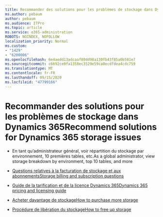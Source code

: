 ```yaml
---
title: Recommander des solutions pour les problèmes de stockage dans Dynamics 365
ms.author: pebaum
author: pebaum
ms.audience: ITPro
ms.topic: article
ms.service: o365-administration
ROBOTS: NOINDEX, NOFOLLOW
localization_priority: Normal
ms.custom:
- "1429"
- "6200006"
ms.openlocfilehash: 6e4aedd13adcaaf80dd98a130fb43f85a0b581e7
ms.sourcegitcommit: c6692ce0fa1358ec3529e59ca0ecdfdea4cdc759
ms.translationtype: MT
ms.contentlocale: fr-FR
ms.lasthandoff: 09/15/2020
ms.locfileid: "47799166"
---
```

# <a name="recommend-solutions-for-dynamics-365-storage-issues"></a><span data-ttu-id="71ce8-102">Recommander des solutions pour les problèmes de stockage dans Dynamics 365</span><span class="sxs-lookup"><span data-stu-id="71ce8-102">Recommend solutions for Dynamics 365 storage issues</span></span>

* <span data-ttu-id="71ce8-103">En tant qu’administrateur général, voir répartition du stockage par environnement, 10 premières tables, etc.</span><span class="sxs-lookup"><span data-stu-id="71ce8-103">As a global administrator, view storage breakdown by environment, top 10 tables, and more</span></span>

* [<span data-ttu-id="71ce8-104">Questions relatives à la facturation de stockage et aux abonnements</span><span class="sxs-lookup"><span data-stu-id="71ce8-104">Storage billing and subscription questions</span></span>](https://docs.microsoft.com/dynamics365/customer-engagement/admin/contact-information-microsoft-dynamics-365-online-billing-support)

* [<span data-ttu-id="71ce8-105">Guide de la tarification et de la licence Dynamics 365</span><span class="sxs-lookup"><span data-stu-id="71ce8-105">Dynamics 365 pricing and licensing guide</span></span>](https://dynamics.microsoft.com/pricing/)

* [<span data-ttu-id="71ce8-106">Acheter davantage de stockage</span><span class="sxs-lookup"><span data-stu-id="71ce8-106">How to purchase more storage</span></span>](https://docs.microsoft.com/dynamics365/customer-engagement/admin/manage-storage#add-storage-to-dynamics-365-online)

* [<span data-ttu-id="71ce8-107">Procédure de libération du stockage</span><span class="sxs-lookup"><span data-stu-id="71ce8-107">How to free up storage</span></span>](https://docs.microsoft.com/dynamics365/customer-engagement/admin/free-storage-space)
